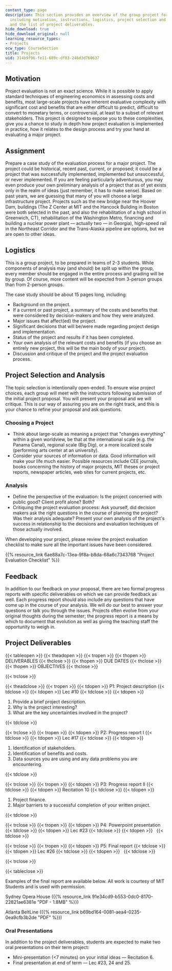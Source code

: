 ```yaml
---
content_type: page
description: This section provides an overview of the group project for the course,
  including motivation, instructions, logistics, project selection and analysis, feedback,
  and the list of project deliverables.
hide_download: true
hide_download_original: null
learning_resource_types:
- Projects
ocw_type: CourseSection
title: Projects
uid: 314b9f96-fe11-689c-df83-246d3d760637
---
```


Motivation
----------

Project evaluation is not an exact science. While it is possible to apply standard techniques of engineering economics in assessing costs and benefits, most large-scale projects have inherent evaluative complexity with significant cost and benefits that are either difficult to predict, difficult to convert to monetary terms, or controversial, at least to a subset of relevant stakeholders. This project is designed to expose you to these complexities, give you a chance to study in depth how project evaluation is implemented in practice, how it relates to the design process and try your hand at evaluating a major project.

Assignment
----------

Prepare a case study of the evaluation process for a major project. The project could be historical, recent past, current, or proposed; it could be a project that was successfully implemented, implemented but unsuccessful, or never implemented. If you are feeling particularly adventurous, you may even produce your own preliminary analysis of a project that as of yet exists only in the realm of ideas (just remember, it has to make sense). Based on past years, we are guessing that many of you will choose a large infrastructure project. Projects such as the new bridge near the Hoover Dam, buildings (The Z Center at MIT and the Hancock Building in Boston were both selected in the past, and also the rehabilitation of a high school in Greenwich, CT), rehabilitation of the Washington Metro, financing and building a nuclear power plant — actually two — in Georgia), high-speed rail in the Northeast Corridor and the Trans-Alaska pipeline are options, but we are open to other ideas.

Logistics
---------

This is a group project, to be prepared in teams of 2-3 students. While components of analysis may (and should) be split up within the group, every member should be engaged in the entire process and grading will be by group. Of course, more content will be expected from 3-person groups than from 2-person groups.

The case study should be about 15 pages long, including:

*   Background on the project.
*   If a current or past project, a summary of the costs and benefits that were considered by decision-makers and how they were analyzed.
*   Major issues that affect(ed) the project.
*   Significant decisions that will be/were made regarding project design and implementation.
*   Status of the project and results if it has been completed.
*   Your own analysis of the relevant costs and benefits (if you choose an entirely new project, this will be the main body of your project).
*   Discussion and critique of the project and the project evaluation process.

Project Selection and Analysis
------------------------------

The topic selection is intentionally open-ended. To ensure wise project choices, each group will meet with the instructors following submission of the initial project proposal. You will present your proposal and we will critique. This is our way of assuring you are on the right track, and this is your chance to refine your proposal and ask questions.

### Choosing a Project

*   Think about large-scale as meaning a project that "changes everything" within a given worldview, be that at the international scale (e.g. the Panama Canal), regional scale (Big Dig), or a more localized scale (performing arts center at an university).
*   Consider your sources of information or data. Good information will make your life much easier. Possible resources include CEE journals, books concerning the history of major projects, MIT theses or project reports, newspaper articles, web sites for current projects, etc.

### Analysis

*   Define the perspective of the evaluation: Is the project concerned with public good? Client profit alone? Both?
*   Critiquing the project evaluation process: Ask yourself, did decision makers ask the right questions in the course of planning the project? Was their analysis adequate? Present your own analysis of the project's success in relationship to the decisions and evaluation techniques of those actually involved.

When developing your project, please review the project evaluation checklist to make sure all the important issues have been considered.

{{% resource_link 6ae88a7c-13ea-9f8a-b8da-68a6c7343768 "Project Evaluation Checklist" %}}

Feedback
--------

In addition to our feedback on your proposal, there are two formal progress reports with specific deliverables on which we can provide feedback as well. Each progress report should also include any questions that have come up in the course of your analysis. We will do our best to answer your questions or talk you through the issues. Projects often evolve from your original thoughts during the semester; the progress report is a means by which to document that evolution as well as giving the teaching staff the opportunity to weigh in.

Project Deliverables
--------------------

{{< tableopen >}}
{{< theadopen >}}
{{< tropen >}}
{{< thopen >}}
DELIVERABLES
{{< thclose >}}
{{< thopen >}}
DUE DATES
{{< thclose >}}
{{< thopen >}}
OBJECTIVES
{{< thclose >}}

{{< trclose >}}

{{< theadclose >}}
{{< tropen >}}
{{< tdopen >}}
P1: Project description
{{< tdclose >}}
{{< tdopen >}}
Lec #10
{{< tdclose >}}
{{< tdopen >}}


1.  Provide a brief project description.
2.  Why is the project interesting?
3.  What are the key uncertainties involved in the project?


{{< tdclose >}}

{{< trclose >}}
{{< tropen >}}
{{< tdopen >}}
P2: Progress report I
{{< tdclose >}}
{{< tdopen >}}
Lec #17
{{< tdclose >}}
{{< tdopen >}}


1.  Identification of stakeholders.
2.  Identification of benefits and costs.
3.  Data sources you are using and any data problems you are encountering.


{{< tdclose >}}

{{< trclose >}}
{{< tropen >}}
{{< tdopen >}}
P3: Progress report II
{{< tdclose >}}
{{< tdopen >}}
Recitation 10
{{< tdclose >}}
{{< tdopen >}}


1.  Project finance.
2.  Major barriers to a successful completion of your written project.


{{< tdclose >}}

{{< trclose >}}
{{< tropen >}}
{{< tdopen >}}
P4: Powerpoint presentation
{{< tdclose >}}
{{< tdopen >}}
Lec #23
{{< tdclose >}}
{{< tdopen >}}
 
{{< tdclose >}}

{{< trclose >}}
{{< tropen >}}
{{< tdopen >}}
P5: Final report
{{< tdclose >}}
{{< tdopen >}}
Lec #26
{{< tdclose >}}
{{< tdopen >}}
 
{{< tdclose >}}

{{< trclose >}}

{{< tableclose >}}

Examples of the final report are available below. All work is courtesy of MIT Students and is used with permission.

Sydney Opera House ({{% resource_link 91e34cd9-b553-0dc0-8170-22821ae6381e "PDF - 1.8MB" %}})

Atlanta BeltLine ({{% resource_link b69bd164-0081-aea4-0235-0ea9cfb3b2de "PDF" %}})

### Oral Presentations

In addition to the project deliverables, students are expected to make two oral presentations on their term project:

*   Mini-presentation (\<7 minutes) on your initial ideas — Recitation 6.
*   Final presentation at end of term — Lec #23, 24 and 25.